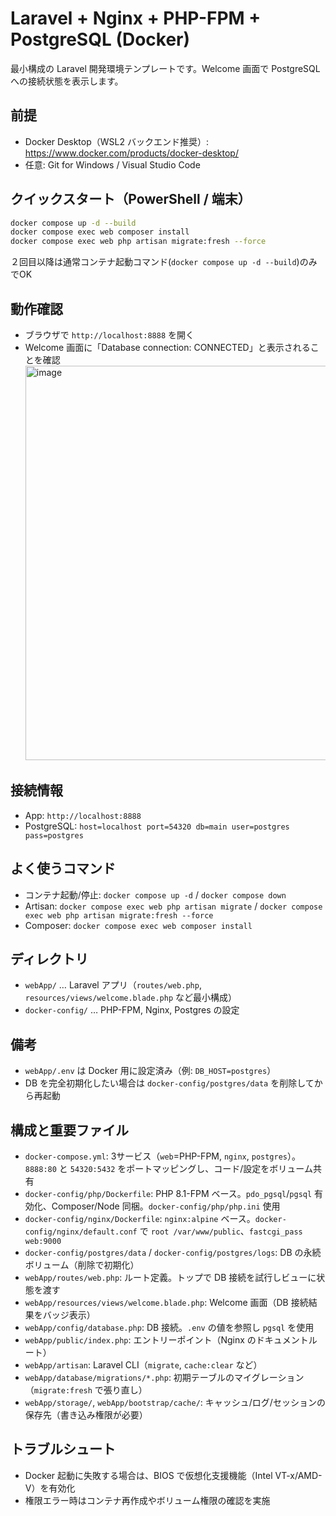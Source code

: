 # Laravel + Nginx + PHP-FPM + PostgreSQL (Docker)

最小構成の Laravel 開発環境テンプレートです。Welcome 画面で PostgreSQL への接続状態を表示します。

## 前提
- Docker Desktop（WSL2 バックエンド推奨）: https://www.docker.com/products/docker-desktop/
- 任意: Git for Windows / Visual Studio Code

## クイックスタート（PowerShell / 端末）
```sh
docker compose up -d --build
docker compose exec web composer install
docker compose exec web php artisan migrate:fresh --force
```
２回目以降は通常コンテナ起動コマンド(`docker compose up -d --build`)のみでOK

## 動作確認
- ブラウザで `http://localhost:8888` を開く
- Welcome 画面に「Database connection: CONNECTED」と表示されることを確認
　 <img width="1375" height="631" alt="image" src="https://github.com/user-attachments/assets/0d627a18-1091-4d1c-9111-238e5d42e4e3" />


## 接続情報
- App: `http://localhost:8888`
- PostgreSQL: `host=localhost port=54320 db=main user=postgres pass=postgres`

## よく使うコマンド
- コンテナ起動/停止: `docker compose up -d` / `docker compose down`
- Artisan: `docker compose exec web php artisan migrate` / `docker compose exec web php artisan migrate:fresh --force`
- Composer: `docker compose exec web composer install`

## ディレクトリ
- `webApp/` … Laravel アプリ（`routes/web.php`, `resources/views/welcome.blade.php` など最小構成）
- `docker-config/` … PHP-FPM, Nginx, Postgres の設定

## 備考
- `webApp/.env` は Docker 用に設定済み（例: `DB_HOST=postgres`）
- DB を完全初期化したい場合は `docker-config/postgres/data` を削除してから再起動

## 構成と重要ファイル
- `docker-compose.yml`: 3サービス（`web`=PHP-FPM, `nginx`, `postgres`）。`8888:80` と `54320:5432` をポートマッピングし、コード/設定をボリューム共有
- `docker-config/php/Dockerfile`: PHP 8.1-FPM ベース。`pdo_pgsql`/`pgsql` 有効化、Composer/Node 同梱。`docker-config/php/php.ini` 使用
- `docker-config/nginx/Dockerfile`: `nginx:alpine` ベース。`docker-config/nginx/default.conf` で `root /var/www/public`、`fastcgi_pass web:9000`
- `docker-config/postgres/data` / `docker-config/postgres/logs`: DB の永続ボリューム（削除で初期化）
- `webApp/routes/web.php`: ルート定義。トップで DB 接続を試行しビューに状態を渡す
- `webApp/resources/views/welcome.blade.php`: Welcome 画面（DB 接続結果をバッジ表示）
- `webApp/config/database.php`: DB 接続。`.env` の値を参照し `pgsql` を使用
- `webApp/public/index.php`: エントリーポイント（Nginx のドキュメントルート）
- `webApp/artisan`: Laravel CLI（`migrate`, `cache:clear` など）
- `webApp/database/migrations/*.php`: 初期テーブルのマイグレーション（`migrate:fresh` で張り直し）
- `webApp/storage/`, `webApp/bootstrap/cache/`: キャッシュ/ログ/セッションの保存先（書き込み権限が必要）

## トラブルシュート
- Docker 起動に失敗する場合は、BIOS で仮想化支援機能（Intel VT-x/AMD-V）を有効化
- 権限エラー時はコンテナ再作成やボリューム権限の確認を実施
